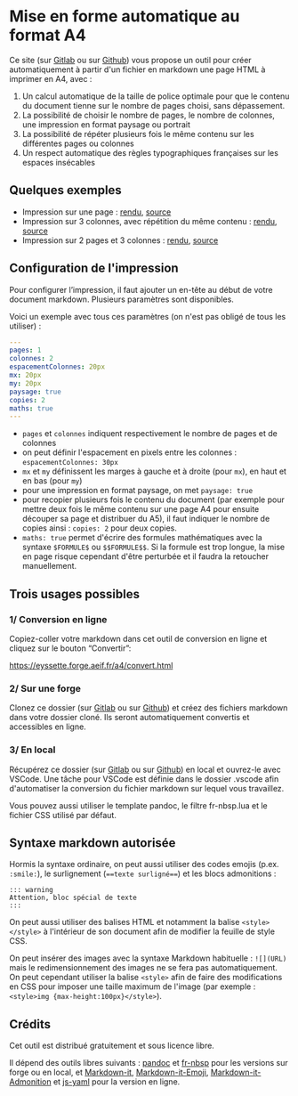 <!-- ---
header-includes: |
  <title>Mise en forme automatique au format A4</title>
  <link rel="stylesheet" href="https://unpkg.com/sakura.css/css/sakura.css" media="screen" />
  <link rel="stylesheet" href="https://unpkg.com/sakura.css/css/sakura-dark.css" media="screen and (prefers-color-scheme: dark)" />
  <style>pre > code {white-space: pre-line;}a{color:darkorchid!important}</style>
--- -->

# Mise en forme automatique au format A4

Ce site (sur [Gitlab](https://forge.aeif.fr/eyssette/a4) ou sur [Github](https://github.com/eyssette/a4)) vous propose un outil pour créer automatiquement à partir d'un fichier en markdown une page HTML à imprimer en A4, avec :

1. Un calcul automatique de la taille de police optimale pour que le contenu du document tienne sur le nombre de pages choisi, sans dépassement.
2. La possibilité de choisir le nombre de pages, le nombre de colonnes, une impression en format paysage ou portrait
3. La possibilité de répéter plusieurs fois le même contenu sur les différentes pages ou colonnes
4. Un respect automatique des règles typographiques françaises sur les espaces insécables

## Quelques exemples

- Impression sur une page : [rendu](https://eyssette.forge.aeif.fr/a4/test-1page), [source](https://eyssette.forge.aeif.fr/a4/test-1page.md)
- Impression sur 3 colonnes, avec répétition du même contenu : [rendu](https://eyssette.forge.aeif.fr/a4/test-3colonnes-copies), [source](https://eyssette.forge.aeif.fr/a4/test-3colonnes-copies.md)
- Impression sur 2 pages et 3 colonnes : [rendu](https://eyssette.forge.aeif.fr/a4/test-2pages), [source](https://eyssette.forge.aeif.fr/a4/test-2pages.md)


## Configuration de l'impression

Pour configurer l’impression, il faut ajouter un en-tête au début de votre document markdown. Plusieurs paramètres sont disponibles.

Voici un exemple avec tous ces paramètres (on n'est pas obligé de tous les utiliser) :

```yaml
---
pages: 1
colonnes: 2
espacementColonnes: 20px
mx: 20px
my: 20px
paysage: true
copies: 2
maths: true
---
```

- `pages` et `colonnes` indiquent respectivement le nombre de pages et de colonnes
- on peut définir l'espacement en pixels entre les colonnes : `espacementColonnes: 30px`
- `mx` et `my` définissent les marges à gauche et à droite (pour `mx`), en haut et en bas (pour `my`)
- pour une impression en format paysage, on met `paysage: true`
- pour recopier plusieurs fois le contenu du document (par exemple pour mettre deux fois le même contenu sur une page A4 pour ensuite découper sa page et distribuer du A5), il faut indiquer le nombre de copies ainsi : `copies: 2` pour deux copies.
- `maths: true` permet d'écrire des formules mathématiques avec la syntaxe `$FORMULE$` ou `$$FORMULE$$`. Si la formule est trop longue, la mise en page risque cependant d'être perturbée et il faudra la retoucher manuellement.


## Trois usages possibles

### 1/ Conversion en ligne

Copiez-coller votre markdown dans cet outil de conversion en ligne et cliquez sur le bouton “Convertir”:

<https://eyssette.forge.aeif.fr/a4/convert.html>


### 2/ Sur une forge

Clonez ce dossier (sur [Gitlab](https://forge.aeif.fr/eyssette/a4) ou sur [Github](https://github.com/eyssette/a4)) et créez des fichiers markdown dans votre dossier cloné.
Ils seront automatiquement convertis et accessibles en ligne.

### 3/ En local

Récupérez ce dossier (sur [Gitlab](https://forge.aeif.fr/eyssette/a4) ou sur [Github](https://github.com/eyssette/a4)) en local et ouvrez-le avec VSCode. Une tâche pour VSCode est définie dans le dossier .vscode afin d'automatiser la conversion du fichier markdown sur lequel vous travaillez.

Vous pouvez aussi utiliser le template pandoc, le filtre fr-nbsp.lua et le fichier CSS utilisé par défaut.

## Syntaxe markdown autorisée

Hormis la syntaxe ordinaire, on peut aussi utiliser des codes emojis (p.ex. `:smile:`), le surlignement (`==texte surligné==`) et les blocs admonitions :

```
::: warning
Attention, bloc spécial de texte
:::
```

On peut aussi utiliser des balises HTML et notamment la balise `<style></style>` à l'intérieur de son document afin de modifier la feuille de style CSS.

On peut insérer des images avec la syntaxe Markdown habituelle : `![](URL)` mais le redimensionnement des images ne se fera pas automatiquement. On peut cependant utiliser la balise `<style>` afin de faire des modifications en CSS pour imposer une taille maximum de l'image (par exemple : `<style>img {max-height:100px}</style>`).


## Crédits

Cet outil est distribué gratuitement et sous licence libre.

Il dépend des outils libres suivants : [pandoc](https://pandoc.org/) et [fr-nbsp](https://github.com/InseeFrLab/pandoc-filter-fr-nbsp) pour les versions sur forge ou en local, et [Markdown-it](https://github.com/markdown-it/markdown-it), [Markdown-it-Emoji](https://github.com/markdown-it/markdown-it-emoji), [Markdown-it-Admonition](https://github.com/docarys/markdown-it-admonition)  et [js-yaml](https://github.com/nodeca/js-yaml) pour la version en ligne.
